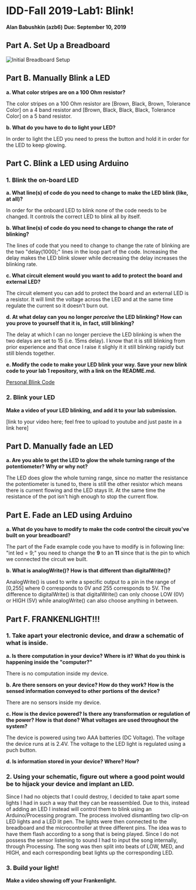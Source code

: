 # IDD-Fall 2019-Lab1: Blink!

**Alan Babushkin (azb6)**
**Due: September 10, 2019**

## Part A. Set Up a Breadboard

![Initial Breadboard Setup](Interactive-Lab-Hub/blob/master/Labs/Lab%201%20Breadboard%20Setup%202.jpg)


## Part B. Manually Blink a LED

**a. What color stripes are on a 100 Ohm resistor?**

The color stripes on a 100 Ohm resistor are [Brown, Black, Brown, Tolerance Color] on a 4 band resistor and [Brown, Black, Black, Black, Tolerance Color] on a 5 band resistor.
 
**b. What do you have to do to light your LED?**

In order to light the LED you need to press the button and hold it in order for the LED to keep glowing.

## Part C. Blink a LED using Arduino

### 1. Blink the on-board LED

**a. What line(s) of code do you need to change to make the LED blink (like, at all)?**

In order for the onboard LED to blink none of the code needs to be changed. It controls the correct LED to blink all by itself.

**b. What line(s) of code do you need to change to change the rate of blinking?**

The lines of code that you need to change to change the rate of blinking are the two "delay(1000);" lines in the loop part of the code. Increasing the delay makes the LED blink slower while decreasing the delay increases the blinking rate.

**c. What circuit element would you want to add to protect the board and external LED?**

The circuit element you can add to protect the board and an external LED is a resistor. It will limit the voltage across the LED and at the same time regulate the current so it doesn't burn out.

**d. At what delay can you no longer *perceive* the LED blinking? How can you prove to yourself that it is, in fact, still blinking?**

The delay at which I can no longer percieve the LED blinking is when the two delays are set to 15 (i.e. 15ms delay). I know that it is still blinking from prior experience and that once I raise it slighly it it still blinking rapidly but still blends together.

**e. Modify the code to make your LED blink your way. Save your new blink code to your lab 1 repository, with a link on the README.md.**

[Personal Blink Code](https://github.com/ababushkin6/Interactive-Lab-Hub/blob/master/Labs/Lab_1_Blink.ino)

### 2. Blink your LED

**Make a video of your LED blinking, and add it to your lab submission.**

[link to your video here; feel free to upload to youtube and just paste in a link here]


## Part D. Manually fade an LED

**a. Are you able to get the LED to glow the whole turning range of the potentiometer? Why or why not?**

The LED does glow the whole turning range, since no matter the resistance the potentiometer is tuned to, there is still the other resistor which means there is current flowing and the LED stays lit. At the same time the resistance of the pot isn't high enough to stop the current flow.

## Part E. Fade an LED using Arduino

**a. What do you have to modify to make the code control the circuit you've built on your breadboard?**

The part of the Fade example code you have to modify is in following line: "int led = 9;" you need to change the **9** to an **11** since that is the pin to which we connected the circuit we built. 

**b. What is analogWrite()? How is that different than digitalWrite()?**

AnalogWrite() is used to write a specific output to a pin in the range of [0,255] where 0 corresponds to 0V and 255 corresponds to 5V. The difference to digitalWrite() is that digitalWrite() can only choose LOW (0V) or HIGH (5V) while analogWrite() can also choose anything in between.

## Part F. FRANKENLIGHT!!!

### 1. Take apart your electronic device, and draw a schematic of what is inside. 

**a. Is there computation in your device? Where is it? What do you think is happening inside the "computer?"**

There is no computation inside my device.

**b. Are there sensors on your device? How do they work? How is the sensed information conveyed to other portions of the device?**

There are no sensors inside my device.

**c. How is the device powered? Is there any transformation or regulation of the power? How is that done? What voltages are used throughout the system?**

The device is powered using two AAA batteries (DC Voltage). The voltage the device runs at is 2.4V. The voltage to the LED light is regulated using a puch button.

**d. Is information stored in your device? Where? How?**

### 2. Using your schematic, figure out where a good point would be to hijack your device and implant an LED.

Since I had no objects that I could destroy, I decided to take apart some lights I had in such a way that they can be reassembled. Due to this, instead of adding an LED I instead will control them to blink using an Arduino/Processing program.
The process involved dismantling two clip-on LED lights and a LED lit pen. The lights were then connected to the breadboard and the microcontroller at three different pins. 
The idea was to have them flash according to a song that is being played. Since I do not possess the sensor listening to sound I had to input the song internally, through Processing. 
The song was then split into beats of LOW, MED, and HIGH, and each corresponding beat lights up the corresponding LED. 

### 3. Build your light!

**Make a video showing off your Frankenlight.**





